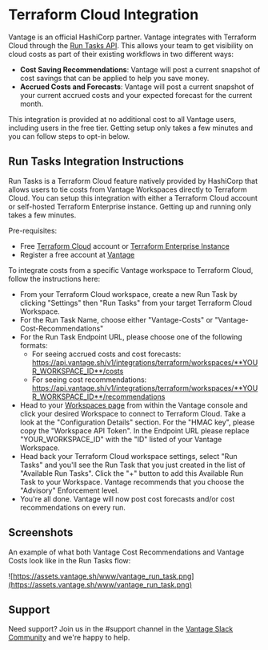 # Terraform Cloud Integration

Vantage is an official HashiCorp partner. Vantage integrates with Terraform Cloud through the [Run Tasks API](https://www.terraform.io/cloud-docs/workspaces/settings/run-tasks). This allows your team to get visibility on cloud costs as part of their existing workflows in two different ways:

* **Cost Saving Recommendations**: Vantage will post a current snapshot of cost savings that can be applied to help you save money. 
* **Accrued Costs and Forecasts**: Vantage will post a current snapshot of your current accrued costs and your expected forecast for the current month. 

This integration is provided at no additional cost to all Vantage users, including users in the free tier. Getting setup only takes a few minutes and you can follow steps to opt-in below. 

## Run Tasks Integration Instructions

Run Tasks is a Terraform Cloud feature natively provided by HashiCorp that allows users to tie costs from Vantage Workspaces directly to Terraform Cloud. You can setup this integration with either a Terraform Cloud account or self-hosted Terraform Enterprise instance. Getting up and running only takes a few minutes. 

Pre-requisites:

* Free [Terraform Cloud](https://cloud.hashicorp.com/products/terraform) account or [Terraform Enterprise Instance](https://www.terraform.io/enterprise)
* Register a free account at [Vantage](https://www.vantage.sh)

To integrate costs from a specific Vantage workspace to Terraform Cloud, follow the instructions here:

* From your Terraform Cloud workspace, create a new Run Task by clicking "Settings" then "Run Tasks" from your target Terraform Cloud Workspace. 
* For the Run Task Name, choose either "Vantage-Costs" or "Vantage-Cost-Recommendations"
* For the Run Task Endpoint URL, please choose one of the following formats:
	* For seeing accrued costs and cost forecasts: https://api.vantage.sh/v1/integrations/terraform/workspaces/**YOUR_WORKSPACE_ID**/costs
	* For seeing cost recommendations: https://api.vantage.sh/v1/integrations/terraform/workspaces/**YOUR_WORKSPACE_ID**/recommendations
* Head to your [Workspaces page](https://console.vantage.sh/settings/workspaces) from within the Vantage console and click your desired Workspace to connect to Terraform Cloud. Take a look at the "Configuration Details" section. For the "HMAC key", please copy the "Workspace API Token". In the Endpoint URL please replace "YOUR_WORKSPACE_ID" with the "ID" listed of your Vantage Workspace. 
* Head back your Terraform Cloud workspace settings, select "Run Tasks" and you'll see the Run Task that you just created in the list of "Available Run Tasks". Click the "+" button to add this Available Run Task to your Workspace. Vantage recommends that you choose the "Advisory" Enforcement level. 
* You're all done. Vantage will now post cost forecasts and/or cost recommendations on every run. 


## Screenshots

An example of what both Vantage Cost Recommendations and Vantage Costs look like in the Run Tasks flow:

![https://assets.vantage.sh/www/vantage_run_task.png](https://assets.vantage.sh/www/vantage_run_task.png)


## Support

Need support? Join us in the #support channel in the [Vantage Slack Community](https://vantage.sh/slack) and we're happy to help. 